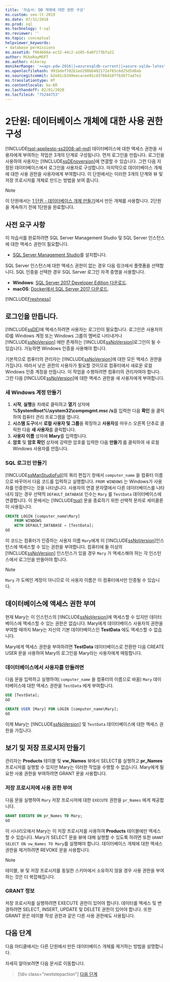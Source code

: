 ```yaml
---
title: '자습서: DB 개체에 대한 권한 구성'
ms.custom: seo-lt-2019
ms.date: 07/31/2018
ms.prod: sql
ms.technology: t-sql
ms.reviewer: ''
ms.topic: conceptual
helpviewer_keywords:
- database permissions
ms.assetid: f964b66a-ec32-44c2-a185-6a0f173bfa22
author: MikeRayMSFT
ms.author: mikeray
monikerRange: '>=aps-pdw-2016||=azuresqldb-current||=azure-sqldw-latest||>=sql-server-2016||=sqlallproducts-allversions||>=sql-server-linux-2017||=azuresqldb-mi-current'
ms.openlocfilehash: 991bdef702b1ed298bb492172ef65c6d25d5d0ab
ms.sourcegitcommit: b2e81cb349eecacee91cd3766410ffb3677ad7e2
ms.translationtype: HT
ms.contentlocale: ko-KR
ms.lasthandoff: 02/01/2020
ms.locfileid: "75244753"
---
```

# <a name="lesson-2-configure-permissions-on-database-objects"></a>2단원: 데이터베이스 개체에 대한 사용 권한 구성
[!INCLUDE[tsql-appliesto-ss2008-all-md](../includes/tsql-appliesto-ss2008-all-md.md)]
데이터베이스에 대한 액세스 권한을 사용자에게 부여하는 작업은 3개의 단계로 구성됩니다. 먼저 로그인을 만듭니다. 로그인을 사용하여 사용자는 [!INCLUDE[ssDEnoversion](../includes/ssdenoversion-md.md)]에 연결할 수 있습니다. 그런 다음 지정된 데이터베이스에서 로그인을 사용자로 구성합니다. 마지막으로 데이터베이스 개체에 대한 사용 권한을 사용자에게 부여합니다. 이 단원에서는 이러한 3개의 단계와 뷰 및 저장 프로시저를 개체로 만드는 방법을 보여 줍니다.  

  >[!NOTE]
  > 이 단원에서는 [1 단원 - 데이터베이스 개체 만들기](lesson-1-creating-database-objects.md)에서 만든 개체를 사용합니다. 2단원을 계속하기 전에 1단원을 완료합니다. 

## <a name="prerequisites"></a>사전 요구 사항
이 자습서를 완료하려면 SQL Server Management Studio 및 SQL Server 인스턴스에 대한 액세스 권한이 필요합니다. 

- [SQL Server Management Studio](https://docs.microsoft.com/sql/ssms/download-sql-server-management-studio-ssms)를 설치합니다.

SQL Server 인스턴스에 대한 액세스 권한이 없는 경우 다음 링크에서 플랫폼을 선택합니다. SQL 인증을 선택한 경우 SQL Server 로그인 자격 증명을 사용합니다.
- **Windows**: [SQL Server 2017 Developer Edition 다운로드](https://www.microsoft.com/sql-server/sql-server-downloads).
- **macOS**: [Docker에서 SQL Server 2017 다운로드](https://docs.microsoft.com/sql/linux/quickstart-install-connect-docker).

[!INCLUDE[Freshness](../includes/paragraph-content/fresh-note-steps-feedback.md)]

## <a name="create-a-login"></a>로그인을 만듭니다.
[!INCLUDE[ssDE](../includes/ssde-md.md)]에 액세스하려면 사용자는 로그인이 필요합니다. 로그인은 사용자의 ID를 Windows 계정 또는 Windows 그룹의 멤버로 나타내거나 [!INCLUDE[ssNoVersion](../includes/ssnoversion-md.md)] 에만 존재하는 [!INCLUDE[ssNoVersion](../includes/ssnoversion-md.md)]로그인이 될 수 있습니다. 가능하면 Windows 인증을 사용해야 합니다.  
  
기본적으로 컴퓨터의 관리자는 [!INCLUDE[ssNoVersion](../includes/ssnoversion-md.md)]에 대한 모든 액세스 권한을 가집니다. 따라서 낮은 권한의 사용자가 필요할 것이므로 컴퓨터에서 새로운 로컬 Windows 인증 계정을 만듭니다. 이 작업을 수행하려면 컴퓨터의 관리자여야 합니다. 그런 다음 [!INCLUDE[ssNoVersion](../includes/ssnoversion-md.md)]에 대한 액세스 권한을 새 사용자에게 부여합니다.  
  
### <a name="create-a-new-windows-account"></a>새 Windows 계정 만들기  
  
1.  **시작**, **실행**을 차례로 클릭하고 **열기** 상자에 **%SystemRoot%\system32\compmgmt.msc /s**를 입력한 다음 **확인** 을 클릭하여 컴퓨터 관리 프로그램을 엽니다. 
2.  **시스템 도구**에서 **로컬 사용자 및 그룹**을 확장하고 **사용자**를 마우스 오른쪽 단추로 클릭한 다음 **새 사용자**를 클릭합니다.    
3.  **사용자 이름** 상자에 **Mary**를 입력합니다.    
4.  **암호** 및 **암호 확인** 상자에 강력한 암호를 입력한 다음 **만들기** 를 클릭하여 새 로컬 Windows 사용자를 만듭니다.  
  
### <a name="create-a-sql-login"></a>SQL 로그인 만들기  

[!INCLUDE[ssManStudioFull](../includes/ssmanstudiofull-md.md)]의 쿼리 편집기 창에서 `computer_name` 을 컴퓨터 이름으로 바꾸어서 다음 코드를 입력하고 실행합니다. `FROM WINDOWS` 는 Windows가 사용자를 인증한다는 것을 나타냅니다. 사용자의 연결 문자열에서 다른 데이터베이스를 나타내지 않는 경우 선택적 `DEFAULT_DATABASE` 인수는 `Mary` 를 `TestData` 데이터베이스에 연결합니다. 이 문에서는 [!INCLUDE[tsql](../includes/tsql-md.md)] 문을 종료하기 위한 선택적 문자로 세미콜론이 사용됩니다.
  
  ```sql  
  CREATE LOGIN [computer_name\Mary]  
      FROM WINDOWS  
      WITH DEFAULT_DATABASE = [TestData];  
  GO  
  ```  
  
  이 코드는 컴퓨터가 인증하는 사용자 이름 `Mary`에게 이 [!INCLUDE[ssNoVersion](../includes/ssnoversion-md.md)]인스턴스에 액세스할 수 있는 권한을 부여합니다. 컴퓨터에 둘 이상의 [!INCLUDE[ssNoVersion](../includes/ssnoversion-md.md)] 인스턴스가 있을 경우 `Mary` 가 액세스해야 하는 각 인스턴스에서 로그인을 만들어야 합니다.    
  > [!NOTE]  
  > `Mary` 가 도메인 계정이 아니므로 이 사용자 이름은 이 컴퓨터에서만 인증될 수 있습니다. 


## <a name="grant-access-to-a-database"></a>데이터베이스에 액세스 권한 부여
현재 Mary는 이 인스턴스의 [!INCLUDE[ssNoVersion](../includes/ssnoversion-md.md)]에 액세스할 수 있지만 데이터베이스에 액세스할 수 있는 권한은 없습니다. Mary에게 데이터베이스 사용자의 권한을 부여할 때까지 Mary는 자신의 기본 데이터베이스인 **TestData** 에도 액세스할 수 없습니다.  
  
Mary에게 액세스 권한을 부여하려면 **TestData** 데이터베이스로 전환한 다음 CREATE USER 문을 사용하여 Mary의 로그인을 Mary라는 사용자에게 매핑합니다.  
  
### <a name="to-create-a-user-in-a-database"></a>데이터베이스에서 사용자를 만들려면  
  
다음 문을 입력하고 실행하여( `computer_name` 을 컴퓨터의 이름으로 바꿈) `Mary` 데이터베이스에 대한 액세스 권한을 `TestData` 에게 부여합니다.
  
 ```sql  
 USE [TestData];  
 GO  
 
 CREATE USER [Mary] FOR LOGIN [computer_name\Mary];  
 GO    
 ```  
  
 이제 Mary는 [!INCLUDE[ssNoVersion](../includes/ssnoversion-md.md)] 및 `TestData` 데이터베이스에 대한 액세스 권한을 가집니다.  


## <a name="create-views-and-stored-procedures"></a>보기 및 저장 프로시저 만들기
관리자는 **Products** 테이블 및 **vw_Names** 뷰에서 SELECT를 실행하고 **pr_Names** 프로시저를 실행할 수 있지만 Mary는 이러한 작업을 수행할 수 없습니다. Mary에게 필요한 사용 권한을 부여하려면 GRANT 문을 사용합니다.  

### <a name="grant-permission-to-stored-procedure"></a>저장 프로시저에 사용 권한 부여  
다음 문을 실행하여 `Mary` 저장 프로시저에 대한 `EXECUTE` 권한을 `pr_Names` 에게 제공합니다.
  
  ```sql  
  GRANT EXECUTE ON pr_Names TO Mary;  
  GO  
  ```  
  
이 시나리오에서 Mary는 이 저장 프로시저를 사용하여 **Products** 테이블에만 액세스할 수 있습니다. Mary가 SELECT 문을 뷰에 대해 실행할 수 있도록 하려면 또한 `GRANT SELECT ON vw_Names TO Mary`를 실행해야 합니다. 데이터베이스 개체에 대한 액세스 권한을 제거하려면 REVOKE 문을 사용합니다.  
  
> [!NOTE]  
> 테이블, 뷰 및 저장 프로시저를 동일한 스키마에서 소유하지 않을 경우 사용 권한을 부여하는 것은 더 복잡해집니다.  
  
### <a name="about-grant"></a>GRANT 정보  
저장 프로시저를 실행하려면 EXECUTE 권한이 있어야 합니다. 데이터를 액세스 및 변경하려면 SELECT, INSERT, UPDATE 및 DELETE 권한이 있어야 합니다. 또한 GRANT 문은 테이블 작성 권한과 같은 다른 사용 권한에도 사용됩니다.  
  
## <a name="next-steps"></a>다음 단계
다음 아티클에서는 다른 단원에서 만든 데이터베이스 개체를 제거하는 방법을 설명합니다. 

자세히 알아보려면 다음 문서로 이동합니다.
> [!div class="nextstepaction"]
>[다음 단계](lesson-3-deleting-database-objects.md)
  
